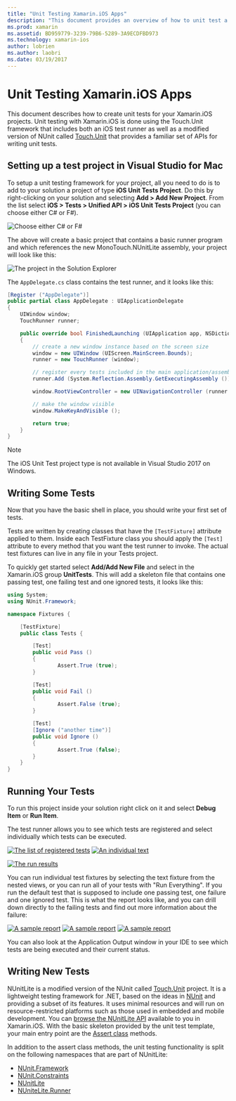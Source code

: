 ```yaml
---
title: "Unit Testing Xamarin.iOS Apps"
description: "This document provides an overview of how to unit test a Xamarin.iOS application. It describes how to create a unit test project, writing tests, and running tests."
ms.prod: xamarin
ms.assetid: BD959779-3239-79B6-5289-3A9ECDFBD973
ms.technology: xamarin-ios
author: lobrien
ms.author: laobri
ms.date: 03/19/2017
---
```


# Unit Testing Xamarin.iOS Apps

This document describes how to create unit tests for your Xamarin.iOS projects.
Unit testing with Xamarin.iOS is done using the Touch.Unit framework that includes
both an iOS test runner as well as a modified version of NUnit called [Touch.Unit](https://github.com/xamarin/Touch.Unit) that
provides a familiar set of APIs for writing unit tests.

## Setting up a test project in Visual Studio for Mac

To setup a unit testing framework for your project, all you need to do is to
add to your solution a project of type **iOS Unit Tests Project**. Do this
by right-clicking on your solution and selecting **Add > Add New Project**. From the
list select **iOS > Tests > Unified API > iOS Unit Tests Project**
(you can choose either C# or F#).

![](touch.unit-images/00.png "Choose either C# or F#")

The above will create a basic project that contains a basic runner program
and which references the new MonoTouch.NUnitLite assembly, your project will
look like this:

![](touch.unit-images/01.png "The project in the Solution Explorer")

The `AppDelegate.cs` class contains the test runner, and it looks like
this:

```csharp
[Register ("AppDelegate")]
public partial class AppDelegate : UIApplicationDelegate
{
    UIWindow window;
    TouchRunner runner;

    public override bool FinishedLaunching (UIApplication app, NSDictionary options)
    {
        // create a new window instance based on the screen size
        window = new UIWindow (UIScreen.MainScreen.Bounds);
        runner = new TouchRunner (window);

        // register every tests included in the main application/assembly
        runner.Add (System.Reflection.Assembly.GetExecutingAssembly ());

        window.RootViewController = new UINavigationController (runner.GetViewController ());

        // make the window visible
        window.MakeKeyAndVisible ();

        return true;
    }
}
```

> [!NOTE]
> The iOS Unit Test project type is not available in Visual Studio 2017 on Windows.

## Writing Some Tests

Now that you have the basic shell in place, you should write your first set
of tests.

Tests are written by creating classes that have the `[TestFixture]` attribute
applied to them. Inside each TestFixture class you should apply the `[Test]`
attribute to every method that you want the test runner to invoke. The actual
test fixtures can live in any file in your Tests project.

To quickly get started select **Add/Add New File** and select in the Xamarin.iOS
group **UnitTests**. This will add a skeleton file that contains one passing test,
one failing test and one ignored tests, it looks like this:

```csharp
using System;
using NUnit.Framework;

namespace Fixtures {

    [TestFixture]
    public class Tests {

        [Test]
        public void Pass ()
        {
                Assert.True (true);
        }

        [Test]
        public void Fail ()
        {
                Assert.False (true);
        }

        [Test]
        [Ignore ("another time")]
        public void Ignore ()
        {
                Assert.True (false);
        }
    }
}
```

## Running Your Tests

To run this project inside your solution right click on it and select **Debug Item**
or **Run Item**.

The test runner allows you to see which tests are registered and select
individually which tests can be executed.

[![](touch.unit-images/02-sml.png "The list of registered tests")](touch.unit-images/02.png#lightbox) 
[![](touch.unit-images/03-sml.png "An individual text")](touch.unit-images/03.png#lightbox) 

[![](touch.unit-images/04-sml.png "The run results")](touch.unit-images/04.png#lightbox)

You can run individual test fixtures by selecting the text fixture from the
nested views, or you can run all of your tests with "Run Everything". If you run
the default test that is supposed to include one passing test, one failure and
one ignored test. This is what the report looks like, and you can drill down
directly to the failing tests and find out more information about the
failure:

[![](touch.unit-images/05-sml.png "A sample report")](touch.unit-images/05.png#lightbox) [![](touch.unit-images/06-sml.png "A sample report")](touch.unit-images/06.png#lightbox) [![](touch.unit-images/07-sml.png "A sample report")](touch.unit-images/07.png#lightbox)

You can also look at the Application Output window in your IDE to see
which tests are being executed and their current status.

## Writing New Tests

NUnitLite is a modified version of the NUnit called [Touch.Unit](https://github.com/xamarin/Touch.Unit)
project. It is a lightweight testing framework for .NET, based on the
ideas in [NUnit](http://nunit.com/) and providing a subset of its features.
It uses minimal resources and will run on resource-restricted platforms such as
those used in embedded and mobile development. You can
[browse the NUnitLite API](https://developer.xamarin.com/api/namespace/NUnitLite/) available to you in
Xamarin.iOS. With the basic skeleton provided by the unit test template, your
main entry point are the [Assert class](https://developer.xamarin.com/api/type/NUnit.Framework.Assert/) methods.

In addition to the assert class methods, the unit testing functionality is
split on the following namespaces that are part of NUnitLite:

- [NUnit.Framework](https://developer.xamarin.com/api/namespace/NUnit.Framework/)
- [NUnit.Constraints](https://developer.xamarin.com/api/namespace/NUnit.Framework.Constraints/)
- [NUnitLite](https://developer.xamarin.com/api/namespace/NUnitLite/)
- [NUniteLite.Runner](https://developer.xamarin.com/api/namespace/NUnitLite.Runner/)

